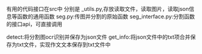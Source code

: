 有用的代码接口在src中
分别是
_utils.py,存放读取文件，读取图片，读取json信息等函数的通用函数
seg.py:传图并分割的原始函数
seg_interface.py:分割函数的接口api，可直接调用

detect:将分割图ocr识别并保存为json文件
get_info:将json文件中的txt项合并保存为txt文件，实现作文文本保存到txt文件中
